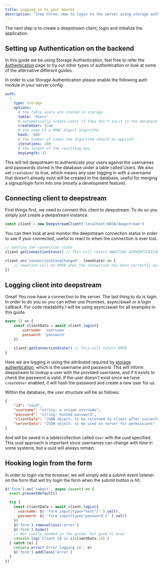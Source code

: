 ```yaml
---
title: Logging in to your boards
description: "Step three: How to login to the server using storage auth"
---
```


The next step is to create a deepstream client, login and initialize the application.

## Setting up Authentication on the backend

In this guide we be using Storage Authentication, feel free to refer the [Authentication](/docs/general/authentication/) page to try out other types of authentication or look at some of the alternative different guides.

In order to use Storage Authentication please enable the following auth module in your server config

```yaml
auth:
  -
    type: storage
    options:
      # the table users are stored in storage
      table: 'Users'
      # automatically create users if they don't exist in the database
      createUser: true
      # the name of a HMAC digest algorithm
      hash: 'md5'
      # the number of times the algorithm should be applied
      iterations: 100
      # the length of the resulting key
      keyLength: 32
```

This will tell deepstream to authenticate your users against the usernames and passwords stored in the database under a table called Users. We also set `createUser` to true, which means any user logging in with a username that doesn't already exist will be created in the database, useful for merging a signup/login form into one (mostly a development feature).

## Connecting client to deepstream

First things first, we need to connect this client to deepstream. To do so you simply just create a deepstream instance.


```javascript
const client = new DeepstreamClient('localhost:6020/deepstream')
```

You can then look at and monitor the deepstream connection status in order to see if your connected, useful to react to when the connection is ever lost.

```javascript
// Getting the connection state
client.getConnectionState() // This will return AWAITING_AUTHENTICATION

client.on('connectionStateChanged', (newState) => {
    // newState will be OPEN when the connection has been correctly authenticated
})
```

## Logging client into deepstream

Great! You now have a connection to the server. The last thing to do is login. In order to do you so you can either use Promises, async/await or a login callback. For code readability I will be using async/await for all examples in this guide.

```javascript
async () => {
    const clientData = await client.login({
        username: 'username'
        password: 'password'
    })

    client.getConnectionState() // This will return OPEN
}
```

Here we are logging in using the attributed required by [storage authentication](/tutorials/core/auth/storage/), which is the username and password. This will inform deepstream to lookup a user with the provided username, and if it exists to check the password is valid. If the user doesn't exist since we have `createUser` enabled, it will hash the password and create a new user for us.

Within the database, the user structure will be as follows:

```json
{
    "id": "uuid",
    "username": "string: a unique username",
    "password": "string: hashed password",
    "clientData": "JSON object: to be returned to client after succesful login",
    "serverData": "JSON object: to be used on server for permissions"
}
```

And will be saved in a table/collection called `User` with the uuid specified. This uuid approach is important since usernames can change with time in some systems, but a uuid will always remain.

## Hooking login from the form

In order to login via the browser, we will simply add a submit event listener on the form that will try login the form when the submit button is hit.

```javascript
$('form').on('submit', async (event) => {
  event.preventDefault()

  try {
    const clientData = await client.login({
      username: $( 'form input[type="text"]' ).val(),
      password: $( 'form input[type="password"]' ).val()
    })
    $('form').removeClass('error')
    $('form').hide()
    // Not really needed in the guide, but good to know
    console.log(`Client id is ${clientData.id}`)
  } catch (e) {
    console.error('Error logging in', e)
    $('form').addClass('error')
  }
})
```
